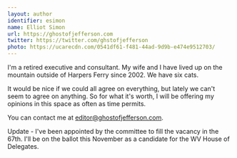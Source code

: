 ```yaml
---
layout: author
identifier: esimon
name: Elliot Simon
url: https://ghostofjefferson.com
twitter: https://twitter.com/ghstofjefferson
photo: https://ucarecdn.com/0541df61-f481-44ad-9d9b-e474e9512703/
---
```

I'm a retired executive and consultant.  My wife and I have lived up on the mountain outside of Harpers Ferry since 2002.  We have six cats.  

It would be nice if we could all agree on everything, but lately we can't seem to agree on anything.  So for what it's worth, I will be offering my opinions in this space as often as time permits.  

You can contact me at <a href="mailto:editor@ghostofjefferson.com">editor@ghostofjefferson.com</a>.

Update - I've been appointed by the committee to fill the vacancy in the 67th.  I'll be on the ballot this November as a candidate for the WV House of Delegates.